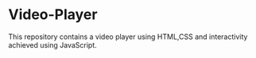 # Video-Player
This repository contains a video player using HTML,CSS and interactivity achieved using JavaScript.
